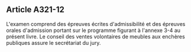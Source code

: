 Article A321-12
----
L'examen comprend des épreuves écrites d'admissibilité et des épreuves orales
d'admission portant sur le programme figurant à l'annexe 3-4 au présent livre.
Le conseil des ventes volontaires de meubles aux enchères publiques assure le
secrétariat du jury.
